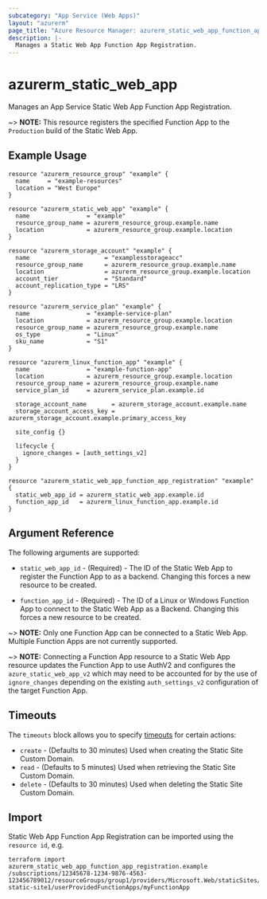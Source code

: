 ```yaml
---
subcategory: "App Service (Web Apps)"
layout: "azurerm"
page_title: "Azure Resource Manager: azurerm_static_web_app_function_app_registration"
description: |-
  Manages a Static Web App Function App Registration.
---
```


# azurerm_static_web_app

Manages an App Service Static Web App Function App Registration.

~> **NOTE:** This resource registers the specified Function App to the `Production` build of the Static Web App.

## Example Usage

```hcl
resource "azurerm_resource_group" "example" {
  name     = "example-resources"
  location = "West Europe"
}

resource "azurerm_static_web_app" "example" {
  name                = "example"
  resource_group_name = azurerm_resource_group.example.name
  location            = azurerm_resource_group.example.location
}

resource "azurerm_storage_account" "example" {
  name                     = "examplesstorageacc"
  resource_group_name      = azurerm_resource_group.example.name
  location                 = azurerm_resource_group.example.location
  account_tier             = "Standard"
  account_replication_type = "LRS"
}

resource "azurerm_service_plan" "example" {
  name                = "example-service-plan"
  location            = azurerm_resource_group.example.location
  resource_group_name = azurerm_resource_group.example.name
  os_type             = "Linux"
  sku_name            = "S1"
}

resource "azurerm_linux_function_app" "example" {
  name                = "example-function-app"
  location            = azurerm_resource_group.example.location
  resource_group_name = azurerm_resource_group.example.name
  service_plan_id     = azurerm_service_plan.example.id

  storage_account_name       = azurerm_storage_account.example.name
  storage_account_access_key = azurerm_storage_account.example.primary_access_key

  site_config {}

  lifecycle {
    ignore_changes = [auth_settings_v2]
  }
}

resource "azurerm_static_web_app_function_app_registration" "example" {
  static_web_app_id = azurerm_static_web_app.example.id
  function_app_id   = azurerm_linux_function_app.example.id
}

```

## Argument Reference

The following arguments are supported:

* `static_web_app_id` - (Required) - The ID of the Static Web App to register the Function App to as a backend. Changing this forces a new resource to be created. 

* `function_app_id` - (Required) - The ID of a Linux or Windows Function App to connect to the Static Web App as a Backend. Changing this forces a new resource to be created. 

~> **NOTE:** Only one Function App can be connected to a Static Web App. Multiple Function Apps are not currently supported.

~> **NOTE:** Connecting a Function App resource to a Static Web App resource updates the Function App to use AuthV2 and configures the `azure_static_web_app_v2` which may need to be accounted for by the use of `ignore_changes` depending on the existing `auth_settings_v2` configuration of the target Function App.

## Timeouts

The `timeouts` block allows you to specify [timeouts](https://www.terraform.io/language/resources/syntax#operation-timeouts) for certain actions:

* `create` - (Defaults to 30 minutes) Used when creating the Static Site Custom Domain.
* `read` - (Defaults to 5 minutes) Used when retrieving the Static Site Custom Domain.
* `delete` - (Defaults to 30 minutes) Used when deleting the Static Site Custom Domain.

## Import

Static Web App Function App Registration can be imported using the `resource id`, e.g.

```shell
terraform import azurerm_static_web_app_function_app_registration.example /subscriptions/12345678-1234-9876-4563-123456789012/resourceGroups/group1/providers/Microsoft.Web/staticSites/my-static-site1/userProvidedFunctionApps/myFunctionApp
```

